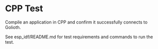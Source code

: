 # CPP Test

Compile an application in CPP and confirm it successfully connects to
Golioth.

See esp_idf/README.md for test requirements and commands to run the
test.

